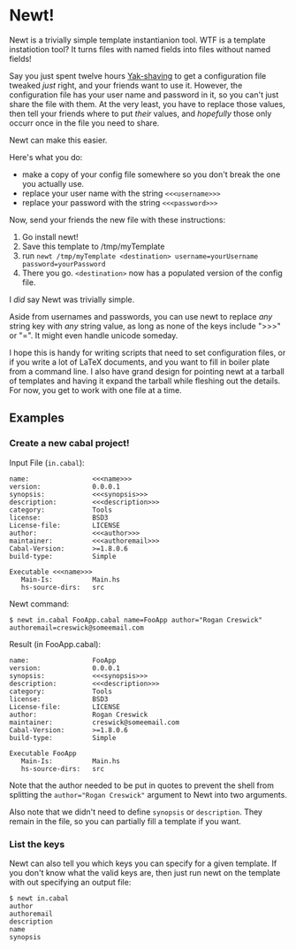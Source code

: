 # Newt!

Newt is a trivially simple template instantianion tool.  WTF is a
template instatiotion tool? It turns files with named fields into
files without named fields!

Say you just spent twelve hours
[Yak-shaving](http://projects.csail.mit.edu/gsb/old-archive/gsb-archive/gsb2000-02-11.html)
to get a configuration file tweaked *just* right, and your friends
want to use it.  However, the configuration file has your user name
and password in it, so you can't just share the file with them.  At
the very least, you have to replace those values, then tell your
friends where to put *their* values, and *hopefully* those only occurr
once in the file you need to share.

Newt can make this easier.

Here's what you do:

 - make a copy of your config file somewhere so you don't break the one you actually use.
 - replace your user name with the string `<<<username>>>`
 - replace your password with the string `<<<password>>>`

Now, send your friends the new file with these instructions:

 1. Go install newt!
 2. Save this template to /tmp/myTemplate
 3. run `newt /tmp/myTemplate <destination> username=yourUsername password=yourPassword`
 4. There you go.  `<destination>` now has a populated version of the config file.

I *did* say Newt was trivially simple.

Aside from usernames and passwords, you can use newt to replace *any*
string key with *any* string value, as long as none of the keys
include ">>>" or "=".  It might even handle unicode someday.

I hope this is handy for writing scripts that need to set
configuration files, or if you write a lot of LaTeX documents, and you
want to fill in boiler plate from a command line.  I also have grand
design for pointing newt at a tarball of templates and having it
expand the tarball while fleshing out the details.  For now, you get
to work with one file at a time.

## Examples

### Create a new cabal project!

Input File (`in.cabal`):

    name:                <<<name>>>
    version:             0.0.0.1
    synopsis:            <<<synopsis>>>
    description:         <<<description>>>
    category:            Tools
    license:             BSD3
    License-file:        LICENSE
    author:              <<<author>>>
    maintainer:          <<<authoremail>>>
    Cabal-Version:       >=1.8.0.6
    build-type:          Simple
    
    Executable <<<name>>>
       Main-Is:          Main.hs
       hs-source-dirs:   src

Newt command:

    $ newt in.cabal FooApp.cabal name=FooApp author="Rogan Creswick" authoremail=creswick@someemail.com

Result (in FooApp.cabal):

    name:                FooApp
    version:             0.0.0.1
    synopsis:            <<<synopsis>>>
    description:         <<<description>>>
    category:            Tools
    license:             BSD3
    License-file:        LICENSE
    author:              Rogan Creswick
    maintainer:          creswick@someemail.com
    Cabal-Version:       >=1.8.0.6
    build-type:          Simple
    
    Executable FooApp
       Main-Is:          Main.hs
       hs-source-dirs:   src

Note that the author needed to be put in quotes to prevent the shell from splitting the `author="Rogan Creswick"` argument to Newt into two arguments.

Also note that we didn't need to define `synopsis` or `description`.  They remain in the file, so you can partially fill a template if you want.

### List the keys

Newt can also tell you which keys you can specify for a given
template.  If you don't know what the valid keys are, then just run
newt on the template with out specifying an output file:

    $ newt in.cabal
    author
    authoremail
    description
    name
    synopsis

